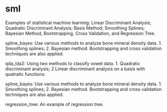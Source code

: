 # sml
Examples of statistical machine learning: Linear Discriminant Analysis; Quadratic Discriminant Analysis; Basis Method; Smoothing Splines; Bayesian Method, Bootstrapping, Cross Validation, and Regression Tree.

spline_bayes: Use various methods to analyze bone mineral density data. 1. Smoothing splines; 2. Bayesian method. Bootstrapping and cross validation techniques are also applied.

qda_lda2:  Using two methods to classify vowel data. 1. Quadratic discriminant analysis; 2 Linear discriminant analysis on a basis with quatratic functions. 

spline_bayes: Use various methods to analyze bone mineral density data. 1. Smoothing splines; 2. Bayesian method. Bootstrapping and cross validation techniques are also applied. 

regression_tree: An example of regression tree.
